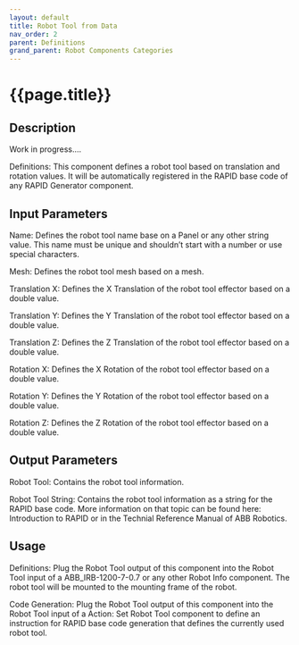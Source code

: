```yaml
---
layout: default
title: Robot Tool from Data
nav_order: 2
parent: Definitions
grand_parent: Robot Components Categories
---
```


# **{{page.title}}**

## **Description**

Work in progress....

Definitions: This component defines a robot tool based on translation and rotation values. It will be automatically registered in the RAPID base code of any RAPID Generator component.

## **Input Parameters**

Name: Defines the robot tool name base on a Panel or any other string value. This name must be unique and shouldn’t start with a number or use special characters.

Mesh: Defines the robot tool mesh based on a mesh.

Translation X: Defines the X Translation of the robot tool effector based on a double value.

Translation Y: Defines the Y Translation of the robot tool effector based on a double value.

Translation Z: Defines the Z Translation of the robot tool effector based on a double value.

Rotation X: Defines the X Rotation of the robot tool effector based on a double value.

Rotation Y: Defines the Y Rotation of the robot tool effector based on a double value.

Rotation Z: Defines the Z Rotation of the robot tool effector based on a double value.

## **Output Parameters**

Robot Tool: Contains the robot tool information.

Robot Tool String: Contains the robot tool information as a string for the RAPID base code. More information on that topic can be found here: Introduction to RAPID or in the Technial Reference Manual of ABB Robotics.

## **Usage**

Definitions: Plug the Robot Tool output of this component into the Robot Tool input of a ABB_IRB-1200-7-0.7 or any other Robot Info component. The robot tool will be mounted to the mounting frame of the robot.

Code Generation: Plug the Robot Tool output of this component into the Robot Tool input of a Action: Set Robot Tool component to define an instruction for RAPID base code generation that defines the currently used robot tool.
